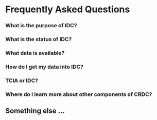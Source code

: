 # Frequently Asked Questions

### What is the purpose of IDC?

### What is the status of IDC?

### What data is available?

### How do I get my data into IDC?

### TCIA or IDC?



### Where do I learn more about other components of CRDC?

## Something else ...

